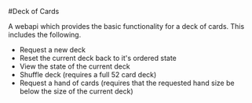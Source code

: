 #Deck of Cards

A webapi which provides the basic functionality for a deck of cards.
This includes the following.

- Request a new deck
- Reset the current deck back to it's ordered state
- View the state of the current deck
- Shuffle deck (requires a full 52 card deck)
- Request a hand of cards (requires that the requested hand size be below the size of the current deck)
